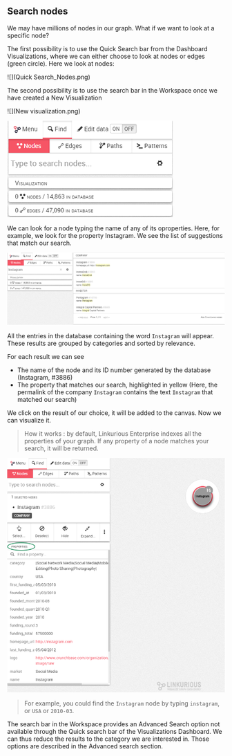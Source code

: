 ## Search nodes

We may have millions of nodes in our graph. What if we want to look at a specific node?

The first possibility is to use the Quick Search bar from the Dashboard Visualizations, where we can either choose to look at nodes or edges (green circle). Here we look at nodes:

![](Quick Search_Nodes.png)

The second possibility is to use the search bar in the Workspace once we have created a New Visualization 

![](New visualization.png)

![](Find.png)

We can look for a node typing the name of any of its oproperties. Here, for example, we look for the property Instagram. We see the list of suggestions that match our search.

![](Find_Example.png)

All the entries in the database containing the word ```Instagram``` will appear. These results are grouped by categories and sorted by relevance.

For each result we can see
- The name of the node and its ID number generated by the database (Instagram, #3886)
- The property that matches our search, highlighted in yellow (Here, the permalink of the company ```Instagram``` contains the text ```Instagram``` that matched our search)



We click on the result of our choice, it will be added to the canvas. Now we can visualize it.

> How it works : by default, Linkurious Enterprise indexes all the properties of your graph. If any property of a node matches your search, it will be returned.

![](PropertiesCircle.png)

> For example, you could find the ```Instagram``` node by typing ```instagram```, or ```USA``` or ```2010-03```.




The search bar in the Workspace provides an Advanced Search option not available through the Quick search bar of the Visualizations Dashboard. We can thus reduce the results to the category we are interested in. Those options are described in the Advanced search section.



